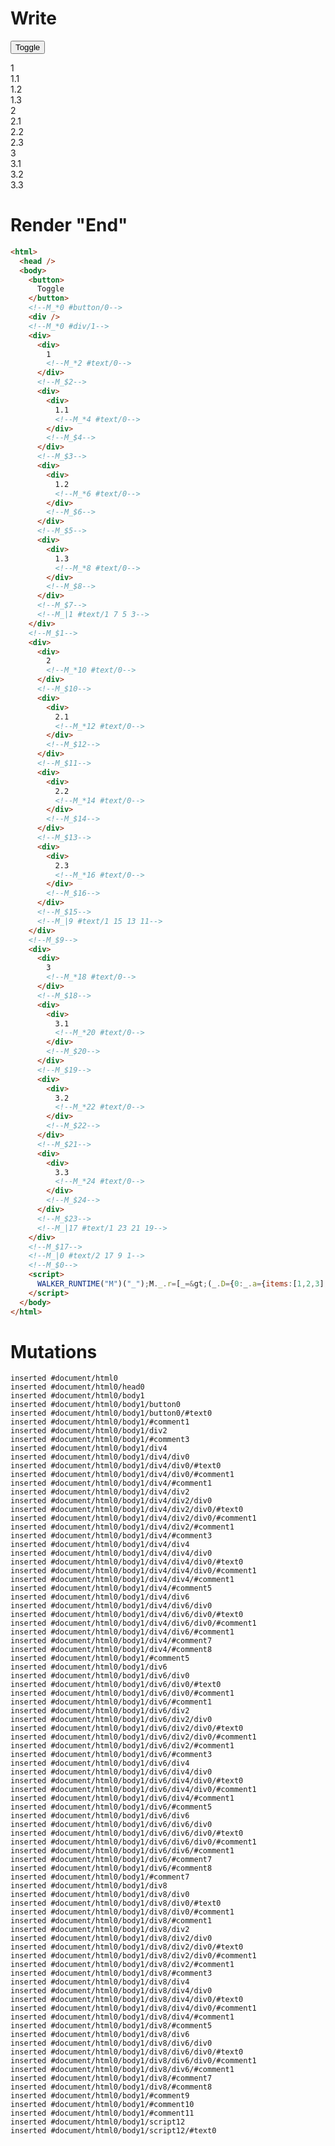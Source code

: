 # Write
  <button>Toggle</button><!--M_*0 #button/0--><div></div><!--M_*0 #div/1--><div><div>1<!--M_*2 #text/0--></div><!--M_$2--><div><div>1.1<!--M_*4 #text/0--></div><!--M_$4--></div><!--M_$3--><div><div>1.2<!--M_*6 #text/0--></div><!--M_$6--></div><!--M_$5--><div><div>1.3<!--M_*8 #text/0--></div><!--M_$8--></div><!--M_$7--><!--M_|1 #text/1 7 5 3--></div><!--M_$1--><div><div>2<!--M_*10 #text/0--></div><!--M_$10--><div><div>2.1<!--M_*12 #text/0--></div><!--M_$12--></div><!--M_$11--><div><div>2.2<!--M_*14 #text/0--></div><!--M_$14--></div><!--M_$13--><div><div>2.3<!--M_*16 #text/0--></div><!--M_$16--></div><!--M_$15--><!--M_|9 #text/1 15 13 11--></div><!--M_$9--><div><div>3<!--M_*18 #text/0--></div><!--M_$18--><div><div>3.1<!--M_*20 #text/0--></div><!--M_$20--></div><!--M_$19--><div><div>3.2<!--M_*22 #text/0--></div><!--M_$22--></div><!--M_$21--><div><div>3.3<!--M_*24 #text/0--></div><!--M_$24--></div><!--M_$23--><!--M_|17 #text/1 23 21 19--></div><!--M_$17--><!--M_|0 #text/2 17 9 1--><!--M_$0--><script>WALKER_RUNTIME("M")("_");M._.r=[_=>(_.D={0:_.a={items:[1,2,3],"#text/2(":new Map(_.b=[[0,_.f={outerItem:1,"#childScope/0":_.c={name:"1"},"#text/1(":new Map(_.d=[[0,_.g={"#childScope/0":_.e={name:"1.1"}}],[1,_.i={"#childScope/0":_.h={name:"1.2"}}],[2,_.k={"#childScope/0":_.j={name:"1.3"}}]])}],[1,_.o={outerItem:2,"#childScope/0":_.l={name:"2"},"#text/1(":new Map(_.m=[[0,_.p={"#childScope/0":_.n={name:"2.1"}}],[1,_.r={"#childScope/0":_.q={name:"2.2"}}],[2,_.t={"#childScope/0":_.s={name:"2.3"}}]])}],[2,_.x={outerItem:3,"#childScope/0":_.u={name:"3"},"#text/1(":new Map(_.v=[[0,_.y={"#childScope/0":_.w={name:"3.1"}}],[1,_.A={"#childScope/0":_.z={name:"3.2"}}],[2,_.C={"#childScope/0":_.B={name:"3.3"}}]])}]])},1:_.f,2:_.c,3:_.g,4:_.e,5:_.i,6:_.h,7:_.k,8:_.j,9:_.o,10:_.l,11:_.p,12:_.n,13:_.r,14:_.q,15:_.t,16:_.s,17:_.x,18:_.u,19:_.y,20:_.w,21:_.A,22:_.z,23:_.C,24:_.B},_.a.write=_.c.write=_.e.write=_.h.write=_.j.write=_.l.write=_.n.write=_.q.write=_.s.write=_.u.write=_.w.write=_.z.write=_.B.write=_._["__tests__/template.marko_0/write"](_.a),_.g._=_.i._=_.k._=_.f,_.f._=_.o._=_.x._=_.a,_.p._=_.r._=_.t._=_.o,_.y._=_.A._=_.C._=_.x,_.D),2,"__tests__/tags/child.marko_0_name_write",4,"__tests__/tags/child.marko_0_name_write",6,"__tests__/tags/child.marko_0_name_write",8,"__tests__/tags/child.marko_0_name_write",10,"__tests__/tags/child.marko_0_name_write",12,"__tests__/tags/child.marko_0_name_write",14,"__tests__/tags/child.marko_0_name_write",16,"__tests__/tags/child.marko_0_name_write",18,"__tests__/tags/child.marko_0_name_write",20,"__tests__/tags/child.marko_0_name_write",22,"__tests__/tags/child.marko_0_name_write",24,"__tests__/tags/child.marko_0_name_write",0,"__tests__/template.marko_0_items",0];M._.w()</script>


# Render "End"
```html
<html>
  <head />
  <body>
    <button>
      Toggle
    </button>
    <!--M_*0 #button/0-->
    <div />
    <!--M_*0 #div/1-->
    <div>
      <div>
        1
        <!--M_*2 #text/0-->
      </div>
      <!--M_$2-->
      <div>
        <div>
          1.1
          <!--M_*4 #text/0-->
        </div>
        <!--M_$4-->
      </div>
      <!--M_$3-->
      <div>
        <div>
          1.2
          <!--M_*6 #text/0-->
        </div>
        <!--M_$6-->
      </div>
      <!--M_$5-->
      <div>
        <div>
          1.3
          <!--M_*8 #text/0-->
        </div>
        <!--M_$8-->
      </div>
      <!--M_$7-->
      <!--M_|1 #text/1 7 5 3-->
    </div>
    <!--M_$1-->
    <div>
      <div>
        2
        <!--M_*10 #text/0-->
      </div>
      <!--M_$10-->
      <div>
        <div>
          2.1
          <!--M_*12 #text/0-->
        </div>
        <!--M_$12-->
      </div>
      <!--M_$11-->
      <div>
        <div>
          2.2
          <!--M_*14 #text/0-->
        </div>
        <!--M_$14-->
      </div>
      <!--M_$13-->
      <div>
        <div>
          2.3
          <!--M_*16 #text/0-->
        </div>
        <!--M_$16-->
      </div>
      <!--M_$15-->
      <!--M_|9 #text/1 15 13 11-->
    </div>
    <!--M_$9-->
    <div>
      <div>
        3
        <!--M_*18 #text/0-->
      </div>
      <!--M_$18-->
      <div>
        <div>
          3.1
          <!--M_*20 #text/0-->
        </div>
        <!--M_$20-->
      </div>
      <!--M_$19-->
      <div>
        <div>
          3.2
          <!--M_*22 #text/0-->
        </div>
        <!--M_$22-->
      </div>
      <!--M_$21-->
      <div>
        <div>
          3.3
          <!--M_*24 #text/0-->
        </div>
        <!--M_$24-->
      </div>
      <!--M_$23-->
      <!--M_|17 #text/1 23 21 19-->
    </div>
    <!--M_$17-->
    <!--M_|0 #text/2 17 9 1-->
    <!--M_$0-->
    <script>
      WALKER_RUNTIME("M")("_");M._.r=[_=&gt;(_.D={0:_.a={items:[1,2,3],"#text/2(":new Map(_.b=[[0,_.f={outerItem:1,"#childScope/0":_.c={name:"1"},"#text/1(":new Map(_.d=[[0,_.g={"#childScope/0":_.e={name:"1.1"}}],[1,_.i={"#childScope/0":_.h={name:"1.2"}}],[2,_.k={"#childScope/0":_.j={name:"1.3"}}]])}],[1,_.o={outerItem:2,"#childScope/0":_.l={name:"2"},"#text/1(":new Map(_.m=[[0,_.p={"#childScope/0":_.n={name:"2.1"}}],[1,_.r={"#childScope/0":_.q={name:"2.2"}}],[2,_.t={"#childScope/0":_.s={name:"2.3"}}]])}],[2,_.x={outerItem:3,"#childScope/0":_.u={name:"3"},"#text/1(":new Map(_.v=[[0,_.y={"#childScope/0":_.w={name:"3.1"}}],[1,_.A={"#childScope/0":_.z={name:"3.2"}}],[2,_.C={"#childScope/0":_.B={name:"3.3"}}]])}]])},1:_.f,2:_.c,3:_.g,4:_.e,5:_.i,6:_.h,7:_.k,8:_.j,9:_.o,10:_.l,11:_.p,12:_.n,13:_.r,14:_.q,15:_.t,16:_.s,17:_.x,18:_.u,19:_.y,20:_.w,21:_.A,22:_.z,23:_.C,24:_.B},_.a.write=_.c.write=_.e.write=_.h.write=_.j.write=_.l.write=_.n.write=_.q.write=_.s.write=_.u.write=_.w.write=_.z.write=_.B.write=_._["__tests__/template.marko_0/write"](_.a),_.g._=_.i._=_.k._=_.f,_.f._=_.o._=_.x._=_.a,_.p._=_.r._=_.t._=_.o,_.y._=_.A._=_.C._=_.x,_.D),2,"__tests__/tags/child.marko_0_name_write",4,"__tests__/tags/child.marko_0_name_write",6,"__tests__/tags/child.marko_0_name_write",8,"__tests__/tags/child.marko_0_name_write",10,"__tests__/tags/child.marko_0_name_write",12,"__tests__/tags/child.marko_0_name_write",14,"__tests__/tags/child.marko_0_name_write",16,"__tests__/tags/child.marko_0_name_write",18,"__tests__/tags/child.marko_0_name_write",20,"__tests__/tags/child.marko_0_name_write",22,"__tests__/tags/child.marko_0_name_write",24,"__tests__/tags/child.marko_0_name_write",0,"__tests__/template.marko_0_items",0];M._.w()
    </script>
  </body>
</html>
```

# Mutations
```
inserted #document/html0
inserted #document/html0/head0
inserted #document/html0/body1
inserted #document/html0/body1/button0
inserted #document/html0/body1/button0/#text0
inserted #document/html0/body1/#comment1
inserted #document/html0/body1/div2
inserted #document/html0/body1/#comment3
inserted #document/html0/body1/div4
inserted #document/html0/body1/div4/div0
inserted #document/html0/body1/div4/div0/#text0
inserted #document/html0/body1/div4/div0/#comment1
inserted #document/html0/body1/div4/#comment1
inserted #document/html0/body1/div4/div2
inserted #document/html0/body1/div4/div2/div0
inserted #document/html0/body1/div4/div2/div0/#text0
inserted #document/html0/body1/div4/div2/div0/#comment1
inserted #document/html0/body1/div4/div2/#comment1
inserted #document/html0/body1/div4/#comment3
inserted #document/html0/body1/div4/div4
inserted #document/html0/body1/div4/div4/div0
inserted #document/html0/body1/div4/div4/div0/#text0
inserted #document/html0/body1/div4/div4/div0/#comment1
inserted #document/html0/body1/div4/div4/#comment1
inserted #document/html0/body1/div4/#comment5
inserted #document/html0/body1/div4/div6
inserted #document/html0/body1/div4/div6/div0
inserted #document/html0/body1/div4/div6/div0/#text0
inserted #document/html0/body1/div4/div6/div0/#comment1
inserted #document/html0/body1/div4/div6/#comment1
inserted #document/html0/body1/div4/#comment7
inserted #document/html0/body1/div4/#comment8
inserted #document/html0/body1/#comment5
inserted #document/html0/body1/div6
inserted #document/html0/body1/div6/div0
inserted #document/html0/body1/div6/div0/#text0
inserted #document/html0/body1/div6/div0/#comment1
inserted #document/html0/body1/div6/#comment1
inserted #document/html0/body1/div6/div2
inserted #document/html0/body1/div6/div2/div0
inserted #document/html0/body1/div6/div2/div0/#text0
inserted #document/html0/body1/div6/div2/div0/#comment1
inserted #document/html0/body1/div6/div2/#comment1
inserted #document/html0/body1/div6/#comment3
inserted #document/html0/body1/div6/div4
inserted #document/html0/body1/div6/div4/div0
inserted #document/html0/body1/div6/div4/div0/#text0
inserted #document/html0/body1/div6/div4/div0/#comment1
inserted #document/html0/body1/div6/div4/#comment1
inserted #document/html0/body1/div6/#comment5
inserted #document/html0/body1/div6/div6
inserted #document/html0/body1/div6/div6/div0
inserted #document/html0/body1/div6/div6/div0/#text0
inserted #document/html0/body1/div6/div6/div0/#comment1
inserted #document/html0/body1/div6/div6/#comment1
inserted #document/html0/body1/div6/#comment7
inserted #document/html0/body1/div6/#comment8
inserted #document/html0/body1/#comment7
inserted #document/html0/body1/div8
inserted #document/html0/body1/div8/div0
inserted #document/html0/body1/div8/div0/#text0
inserted #document/html0/body1/div8/div0/#comment1
inserted #document/html0/body1/div8/#comment1
inserted #document/html0/body1/div8/div2
inserted #document/html0/body1/div8/div2/div0
inserted #document/html0/body1/div8/div2/div0/#text0
inserted #document/html0/body1/div8/div2/div0/#comment1
inserted #document/html0/body1/div8/div2/#comment1
inserted #document/html0/body1/div8/#comment3
inserted #document/html0/body1/div8/div4
inserted #document/html0/body1/div8/div4/div0
inserted #document/html0/body1/div8/div4/div0/#text0
inserted #document/html0/body1/div8/div4/div0/#comment1
inserted #document/html0/body1/div8/div4/#comment1
inserted #document/html0/body1/div8/#comment5
inserted #document/html0/body1/div8/div6
inserted #document/html0/body1/div8/div6/div0
inserted #document/html0/body1/div8/div6/div0/#text0
inserted #document/html0/body1/div8/div6/div0/#comment1
inserted #document/html0/body1/div8/div6/#comment1
inserted #document/html0/body1/div8/#comment7
inserted #document/html0/body1/div8/#comment8
inserted #document/html0/body1/#comment9
inserted #document/html0/body1/#comment10
inserted #document/html0/body1/#comment11
inserted #document/html0/body1/script12
inserted #document/html0/body1/script12/#text0
```